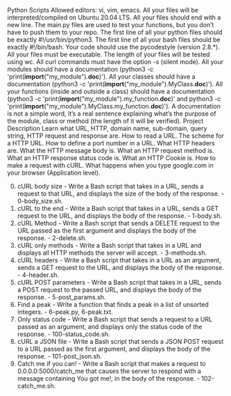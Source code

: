 Python Scripts
Allowed editors: vi, vim, emacs.
All your files will be interpreted/compiled on Ubuntu 20.04 LTS.
All your files should end with a new line.
The main.py files are used to test your functions, but you don’t have to push them to your repo.
The first line of all your python files should be exactly #!/usr/bin/python3.
The first line of all your bash files should be exactly #!/bin/bash.
Your code should use the pycodestyle (version 2.8.*).
All your files must be executable.
The length of your files will be tested using wc.
All curl commands must have the option -s (silent mode).
All your modules should have a documentation (python3 -c 'print(__import__("my_module").__doc__)').
All your classes should have a documentation (python3 -c 'print(__import__("my_module").MyClass.__doc__)').
All your functions (inside and outside a class) should have a documentation (python3 -c 'print(__import__("my_module").my_function.__doc__)' and python3 -c 'print(__import__("my_module").MyClass.my_function.__doc__)').
A documentation is not a simple word, it’s a real sentence explaining what’s the purpose of the module, class or method (the length of it will be verified).
Project Description
Learn what URL, HTTP, domain name, sub-domain, query string, HTTP request and response are. How to read a URL. The scheme for a HTTP URL. How to define a port number in a URL. What HTTP headers are. What the HTTP message body is. What an HTTP request method is. What an HTTP response status code is. What an HTTP Cookie is. How to make a request with cURL. What happens when you type google.com in your browser (Application level).

0. cURL body size - Write a Bash script that takes in a URL, sends a request to that URL, and displays the size of the body of the response. - 0-body_size.sh.
1. cURL to the end - Write a Bash script that takes in a URL, sends a GET request to the URL, and displays the body of the response. - 1-body.sh.
2. cURL Method - Write a Bash script that sends a DELETE request to the URL passed as the first argument and displays the body of the response. - 2-delete.sh.
3. cURL only methods - Write a Bash script that takes in a URL and displays all HTTP methods the server will accept. - 3-methods.sh.
4. cURL headers - Write a Bash script that takes in a URL as an argument, sends a GET request to the URL, and displays the body of the response. - 4-header.sh.
5. cURL POST parameters - Write a Bash script that takes in a URL, sends a POST request to the passed URL, and displays the body of the response. - 5-post_params.sh.
6. Find a peak - Write a function that finds a peak in a list of unsorted integers. - 6-peak.py, 6-peak.txt.
7. Only status code - Write a Bash script that sends a request to a URL passed as an argument, and displays only the status code of the response. - 100-status_code.sh.
8. cURL a JSON file - Write a Bash script that sends a JSON POST request to a URL passed as the first argument, and displays the body of the response. - 101-post_json.sh.
9. Catch me if you can! - Write a Bash script that makes a request to 0.0.0.0:5000/catch_me that causes the server to respond with a message containing You got me!, in the body of the response. - 102-catch_me.sh.
